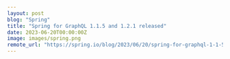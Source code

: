 ```yaml
---
layout: post
blog: "Spring"
title: "Spring for GraphQL 1.1.5 and 1.2.1 released"
date: 2023-06-20T00:00:00Z
image: images/spring.png
remote_url: "https://spring.io/blog/2023/06/20/spring-for-graphql-1-1-5-and-1-2-1-released"
---
```


